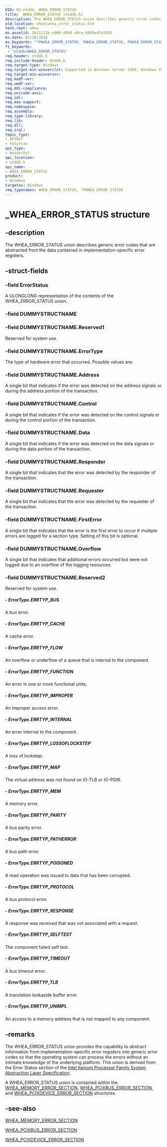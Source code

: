 ```yaml
---
UID: NS:ntddk._WHEA_ERROR_STATUS
title: _WHEA_ERROR_STATUS (ntddk.h)
description: The WHEA_ERROR_STATUS union describes generic error codes that are abstracted from the data contained in implementation-specific error registers.
old-location: whea\whea_error_status.htm
tech.root: whea
ms.assetid: 5b11112b-e900-4894-a9ce-6895a4fa1956
ms.date: 02/20/2018
ms.keywords: "*PWHEA_ERROR_STATUS, PWHEA_ERROR_STATUS, PWHEA_ERROR_STATUS union pointer [WHEA Drivers and Applications], WHEA_ERROR_STATUS, WHEA_ERROR_STATUS union [WHEA Drivers and Applications], _WHEA_ERROR_STATUS, ntddk/PWHEA_ERROR_STATUS, ntddk/WHEA_ERROR_STATUS, whea.whea_error_status, whearef_3dc93951-2c79-4b1e-b5b0-53ede31c6f37.xml"
f1_keywords:
 - "ntddk/WHEA_ERROR_STATUS"
req.header: ntddk.h
req.include-header: Ntddk.h
req.target-type: Windows
req.target-min-winverclnt: Supported in Windows Server 2008, Windows Vista SP1, and later versions of Windows.
req.target-min-winversvr: 
req.kmdf-ver: 
req.umdf-ver: 
req.ddi-compliance: 
req.unicode-ansi: 
req.idl: 
req.max-support: 
req.namespace: 
req.assembly: 
req.type-library: 
req.lib: 
req.dll: 
req.irql: 
topic_type:
- APIRef
- kbSyntax
api_type:
- HeaderDef
api_location:
- ntddk.h
api_name:
- WHEA_ERROR_STATUS
product:
- Windows
targetos: Windows
req.typenames: WHEA_ERROR_STATUS, *PWHEA_ERROR_STATUS
---
```


# _WHEA_ERROR_STATUS structure


## -description


The WHEA_ERROR_STATUS union describes generic error codes that are abstracted from the data contained in implementation-specific error registers.


## -struct-fields




### -field ErrorStatus

A ULONGLONG representation of the contents of the WHEA_ERROR_STATUS union.


### -field DUMMYSTRUCTNAME

 


### -field DUMMYSTRUCTNAME.Reserved1

Reserved for system use.


### -field DUMMYSTRUCTNAME.ErrorType

The type of hardware error that occurred. Possible values are:




### -field DUMMYSTRUCTNAME.Address

A single bit that indicates if the error was detected on the address signals or during the address portion of the transaction.


### -field DUMMYSTRUCTNAME.Control

A single bit that indicates if the error was detected on the control signals or during the control portion of the transaction.


### -field DUMMYSTRUCTNAME.Data

A single bit that indicates if the error was detected on the data signals or during the data portion of the transaction.


### -field DUMMYSTRUCTNAME.Responder

A single bit that indicates that the error was detected by the responder of the transaction.


### -field DUMMYSTRUCTNAME.Requester

A single bit that indicates that the error was detected by the requester of the transaction.


### -field DUMMYSTRUCTNAME.FirstError

A single bit that indicates that the error is the first error to occur if multiple errors are logged for a section type. Setting of this bit is optional.


### -field DUMMYSTRUCTNAME.Overflow

A single bit that indicates that additional errors occurred but were not logged due to an overflow of the logging resources.


### -field DUMMYSTRUCTNAME.Reserved2

Reserved for system use.


##### - ErrorType.ERRTYP_BUS

A bus error.


##### - ErrorType.ERRTYP_CACHE

A cache error.


##### - ErrorType.ERRTYP_FLOW

An overflow or underflow of a queue that is internal to the component.


##### - ErrorType.ERRTYP_FUNCTION

An error in one or more functional units.


##### - ErrorType.ERRTYP_IMPROPER

An improper access error.


##### - ErrorType.ERRTYP_INTERNAL

An error internal to the component.


##### - ErrorType.ERRTYP_LOSSOFLOCKSTEP

A loss of lockstep.


##### - ErrorType.ERRTYP_MAP

The virtual address was not found on IO-TLB or IO-PDIR.


##### - ErrorType.ERRTYP_MEM

A memory error.


##### - ErrorType.ERRTYP_PARITY

A bus parity error.


##### - ErrorType.ERRTYP_PATHERROR

A bus path error.


##### - ErrorType.ERRTYP_POISONED

A read operation was issued to data that has been corrupted.


##### - ErrorType.ERRTYP_PROTOCOL

A bus protocol error.


##### - ErrorType.ERRTYP_RESPONSE

A response was received that was not associated with a request.


##### - ErrorType.ERRTYP_SELFTEST

The component failed self test.


##### - ErrorType.ERRTYP_TIMEOUT

A bus timeout error.


##### - ErrorType.ERRTYP_TLB

A translation lookaside buffer error.


##### - ErrorType.ERRTYP_UNIMPL

An access to a memory address that is not mapped to any component.


## -remarks



The WHEA_ERROR_STATUS union provides the capability to abstract information from implementation-specific error registers into generic error codes so that the operating system can process the errors without an intimate knowledge of the underlying platform. This union is derived from the Error Status section of the <a href="https://go.microsoft.com/fwlink/p/?linkid=26730">Intel Itanium Processor Family System Abstraction Layer Specification</a>.

A WHEA_ERROR_STATUS union is contained within the <a href="https://docs.microsoft.com/windows-hardware/drivers/ddi/ntddk/ns-ntddk-_whea_memory_error_section">WHEA_MEMORY_ERROR_SECTION</a>, <a href="https://docs.microsoft.com/windows-hardware/drivers/ddi/ntddk/ns-ntddk-_whea_pcixbus_error_section">WHEA_PCIXBUS_ERROR_SECTION</a>, and <a href="https://docs.microsoft.com/windows-hardware/drivers/ddi/ntddk/ns-ntddk-_whea_pcixdevice_error_section">WHEA_PCIXDEVICE_ERROR_SECTION</a> structures.




## -see-also




<a href="https://docs.microsoft.com/windows-hardware/drivers/ddi/ntddk/ns-ntddk-_whea_memory_error_section">WHEA_MEMORY_ERROR_SECTION</a>



<a href="https://docs.microsoft.com/windows-hardware/drivers/ddi/ntddk/ns-ntddk-_whea_pcixbus_error_section">WHEA_PCIXBUS_ERROR_SECTION</a>



<a href="https://docs.microsoft.com/windows-hardware/drivers/ddi/ntddk/ns-ntddk-_whea_pcixdevice_error_section">WHEA_PCIXDEVICE_ERROR_SECTION</a>
 

 

